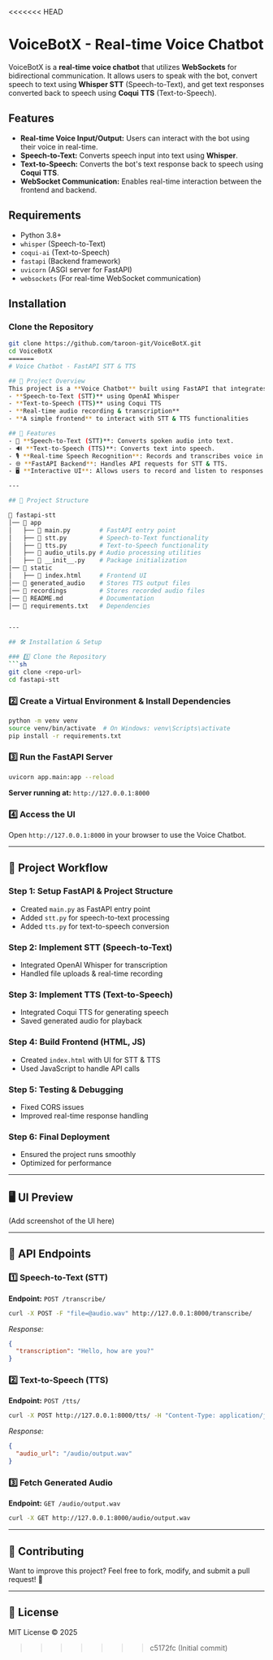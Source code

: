 <<<<<<< HEAD
# VoiceBotX - Real-time Voice Chatbot

VoiceBotX is a **real-time voice chatbot** that utilizes **WebSockets** for bidirectional communication. It allows users to speak with the bot, convert speech to text using **Whisper STT** (Speech-to-Text), and get text responses converted back to speech using **Coqui TTS** (Text-to-Speech).

## Features
- **Real-time Voice Input/Output:** Users can interact with the bot using their voice in real-time.
- **Speech-to-Text:** Converts speech input into text using **Whisper**.
- **Text-to-Speech:** Converts the bot's text response back to speech using **Coqui TTS**.
- **WebSocket Communication:** Enables real-time interaction between the frontend and backend.

## Requirements
- Python 3.8+
- `whisper` (Speech-to-Text)
- `coqui-ai` (Text-to-Speech)
- `fastapi` (Backend framework)
- `uvicorn` (ASGI server for FastAPI)
- `websockets` (For real-time WebSocket communication)

## Installation

### Clone the Repository

```bash
git clone https://github.com/taroon-git/VoiceBotX.git
cd VoiceBotX
=======
# Voice Chatbot - FastAPI STT & TTS

## 📌 Project Overview
This project is a **Voice Chatbot** built using FastAPI that integrates:
- **Speech-to-Text (STT)** using OpenAI Whisper
- **Text-to-Speech (TTS)** using Coqui TTS
- **Real-time audio recording & transcription**
- **A simple frontend** to interact with STT & TTS functionalities

## 🚀 Features
- 🎤 **Speech-to-Text (STT)**: Converts spoken audio into text.
- 🔊 **Text-to-Speech (TTS)**: Converts text into speech.
- 🎙 **Real-time Speech Recognition**: Records and transcribes voice in real time.
- 🌐 **FastAPI Backend**: Handles API requests for STT & TTS.
- 🖥 **Interactive UI**: Allows users to record and listen to responses.

---

## 📁 Project Structure

📂 fastapi-stt
│── 📂 app
│   ├── 📜 main.py        # FastAPI entry point
│   ├── 📜 stt.py         # Speech-to-Text functionality
│   ├── 📜 tts.py         # Text-to-Speech functionality
│   ├── 📜 audio_utils.py # Audio processing utilities
│   ├── 📜 __init__.py    # Package initialization
│── 📂 static
│   ├── 🎨 index.html     # Frontend UI
│── 📂 generated_audio    # Stores TTS output files
│── 📂 recordings         # Stores recorded audio files
│── 📜 README.md          # Documentation
│── 📜 requirements.txt   # Dependencies


---

## 🛠 Installation & Setup

### 1️⃣ Clone the Repository
```sh
git clone <repo-url>
cd fastapi-stt
```

### 2️⃣ Create a Virtual Environment & Install Dependencies
```sh
python -m venv venv
source venv/bin/activate  # On Windows: venv\Scripts\activate
pip install -r requirements.txt
```

### 3️⃣ Run the FastAPI Server
```sh
uvicorn app.main:app --reload
```
**Server running at:** `http://127.0.0.1:8000`

### 4️⃣ Access the UI
Open `http://127.0.0.1:8000` in your browser to use the Voice Chatbot.

---

## 🔄 Project Workflow
### **Step 1: Setup FastAPI & Project Structure**
- Created `main.py` as FastAPI entry point
- Added `stt.py` for speech-to-text processing
- Added `tts.py` for text-to-speech conversion

### **Step 2: Implement STT (Speech-to-Text)**
- Integrated OpenAI Whisper for transcription
- Handled file uploads & real-time recording

### **Step 3: Implement TTS (Text-to-Speech)**
- Integrated Coqui TTS for generating speech
- Saved generated audio for playback

### **Step 4: Build Frontend (HTML, JS)**
- Created `index.html` with UI for STT & TTS
- Used JavaScript to handle API calls

### **Step 5: Testing & Debugging**
- Fixed CORS issues
- Improved real-time response handling

### **Step 6: Final Deployment**
- Ensured the project runs smoothly
- Optimized for performance

---

## 🖥 UI Preview
(Add screenshot of the UI here)

---

## 🎯 API Endpoints
### 1️⃣ Speech-to-Text (STT)
**Endpoint:** `POST /transcribe/`
```sh
curl -X POST -F "file=@audio.wav" http://127.0.0.1:8000/transcribe/
```
_Response:_
```json
{
  "transcription": "Hello, how are you?"
}
```

### 2️⃣ Text-to-Speech (TTS)
**Endpoint:** `POST /tts/`
```sh
curl -X POST http://127.0.0.1:8000/tts/ -H "Content-Type: application/json" -d '{"text":"Hello!"}'
```
_Response:_
```json
{
  "audio_url": "/audio/output.wav"
}
```

### 3️⃣ Fetch Generated Audio
**Endpoint:** `GET /audio/output.wav`
```sh
curl -X GET http://127.0.0.1:8000/audio/output.wav
```

---

## 🤝 Contributing
Want to improve this project? Feel free to fork, modify, and submit a pull request! 🚀

---

## 📜 License
MIT License © 2025

>>>>>>> c5172fc (Initial commit)
